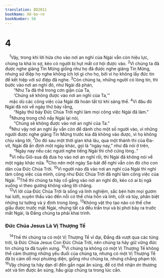 ```yaml
---
translation: BD2011
bookName: Hê-bơ-rơ 
bookNumber: 58
---
```


<div class="title"><h1>4</h1></div>
<span class="verse he_4_1"> <sup>1</sup>Vậy, trong khi lời hứa cho vào nơi an nghỉ của Ngài vẫn còn hiệu lực, chúng ta khá lo sợ, kẻo có người bị hụt mất cơ hội được vào. </span>
<span class="verse he_4_2"><sup>2</sup>Vì chúng ta đã được nghe giảng Tin Mừng giống như họ đã được nghe giảng Tin Mừng, nhưng sứ điệp họ nghe không ích lợi gì cho họ, bởi vì họ không lấy đức tin để kết hiệp với sứ điệp đã nghe. </span>
<span class="verse he_4_3"><sup>3</sup>Còn chúng ta, những người có lòng tin, thì bước vào nơi an nghỉ đó, như Ngài đã phán,<br/>  “Như Ta đã thề trong cơn giận của Ta,<br/>  ‘Chúng sẽ không được vào nơi an nghỉ của Ta,’” <br/> mặc dù các công việc của Ngài đã hoàn tất từ khi sáng thế. </span>
<span class="verse he_4_4"><sup>4</sup>Vì đâu đó Ngài đã nói về ngày thứ bảy rằng,<br/>  “Ngày thứ bảy Ðức Chúa Trời nghỉ làm mọi công việc Ngài đã làm.” <br/></span>
<span class="verse he_4_5"> <sup>5</sup>Nhưng trong chỗ nầy Ngài lại nói,<br/>  “Chúng sẽ không được vào nơi an nghỉ của Ta.” <br/></span>
<span class="verse he_4_6"> <sup>6</sup>Như vậy nơi an nghỉ ấy vẫn còn để dành cho một số người vào, vì những người được nghe giảng Tin Mừng trước kia đã không vào được, vì họ không chịu vâng lời. </span>
<span class="verse he_4_7"><sup>7</sup>Do đó sau một thời gian khá lâu, qua một thánh thi của Ða-vít, Ngài đã ấn định một ngày khác, gọi là “ngày nay,” như đã nói ở trên,<br/>  “Ngày nay nếu các ngươi nghe tiếng Ngài thì chớ cứng lòng..” <br/></span>
<span class="verse he_4_8"> <sup>8</sup>Vì nếu Giô-sua đã đưa họ vào nơi an nghỉ rồi, thì Ngài đã không nói về một ngày khác nữa. </span>
<span class="verse he_4_9"><sup>9</sup>Cho nên một ngày Sa-bát để nghỉ vẫn còn đó cho con dân của Ðức Chúa Trời. </span>
<span class="verse he_4_10"><sup>10</sup>Vì người nào đã vào nơi an nghỉ của Ngài thì nghỉ làm công việc của mình, cũng như Ðức Chúa Trời đã nghỉ làm công việc của Ngài. </span>
<span class="verse he_4_11"><sup>11</sup>Thế thì chúng ta hãy cố gắng vào nơi an nghỉ đó, kẻo có ai bị ngã xuống vì theo gương không vâng lời chăng.<br/></span>
<span class="verse he_4_12"> <sup>12</sup>Vì lời của Ðức Chúa Trời là sống và linh nghiệm, sắc bén hơn mọi gươm hai lưỡi, xuyên thấu vào đến nỗi có thể chia hồn và linh, cốt và tủy, phân biệt những tư tưởng và ý định trong lòng. </span>
<span class="verse he_4_13"><sup>13</sup>Không vật thọ tạo nào có thể che giấu được trước mặt Ngài, nhưng tất cả đều trần trụi và bị phơi bày ra trước mắt Ngài, là Ðấng chúng ta phải khai trình.<br/></span>
<div class="title"><h3>Ðức Chúa Jesus Là Vị Thượng Tế</h3></div>
<span class="verse he_4_14"> <sup>14</sup>Thế thì chúng ta có một Vị Thượng Tế vĩ đại, Ðấng đã vượt qua các từng trời, là Ðức Chúa Jesus Con Ðức Chúa Trời, nên chúng ta hãy giữ vững đức tin chúng ta đã tuyên xưng. </span>
<span class="verse he_4_15"><sup>15</sup>Vì chúng ta không có một Vị Thượng Tế không thể cảm thương những yếu đuối của chúng ta, nhưng có một Vị Thượng Tế đã bị cám dỗ mọi phương diện, giống như chúng ta, nhưng chẳng phạm tội. </span>
<span class="verse he_4_16"><sup>16</sup>Vậy chúng ta hãy dạn dĩ đến gần ngai ân sủng, để có thể nhận ơn thương xót và tìm được ân sủng, hầu giúp chúng ta trong lúc cần.<br/></span>
